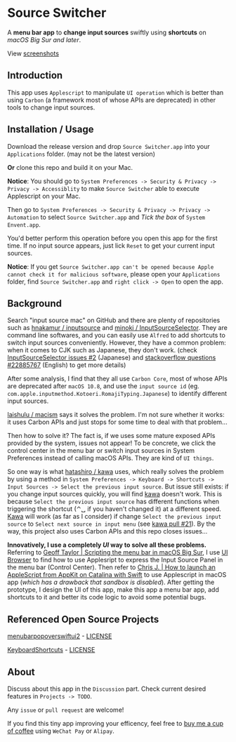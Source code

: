 #  Source Switcher

A **menu bar app** to **change input sources** swiftly using **shortcuts** on *macOS Big Sur and later*.

View [screenshots](https://github.com/Yang-Xijie/InputSourceSwitcher/discussions/11)

## Introduction

This app uses `Applescript` to manipulate `UI operation` which is better than using `Carbon` (a framework most of whose APIs are deprecated) in other tools to change input sources.

## Installation / Usage

Download the release version and drop `Source Switcher.app`  into your `Applications` folder. (may not be the latest version)

**Or** clone this repo and build it on your Mac.

**Notice**: You should go to `System Preferences -> Security & Privacy -> Privacy -> Accessiblity` to make `Source Switcher` able to execute Applescript on your Mac.


Then go to `System Preferences -> Security & Privacy -> Privacy -> Automation` to select `Source Switcher.app` and *Tick the box* of `System Envent.app`.

You'd better perform this operation before you open this app for the first time. If no input source appears, just lick `Reset` to get your current input sources.

**Notice**: If you get `Source Switcher.app can't be opened because Apple cannot check it for malicious software`, please open your `Applications` folder, find `Source Switcher.app` and `right click -> Open` to open the app. 

## Background

Search "input source mac" on GitHub and there are plenty of repositories such as [hnakamur / inputsource](https://github.com/hnakamur/inputsource) and [minoki / InputSourceSelector](https://github.com/minoki/InputSourceSelector). They are command line softwares, and you can easily use `Alfred` to add shortcuts to switch input sources conveniently. However, they have a common problem: when it comes to CJK such as Japanese, they don't work. (check [InputSourceSelector issues #2](https://github.com/minoki/InputSourceSelector/issues/2) (Japanese) and [stackoverflow questions #22885767](https://stackoverflow.com/questions/22885767/how-to-programmatically-switch-an-input-method-on-os-x) (English) to get more details)

After some analysis, I find that they all use `Carbon Core`, most of whose APIs are deprecated after `macOS 10.8`, and use the `input source id` (eg. `com.apple.inputmethod.Kotoeri.RomajiTyping.Japanese`) to identify different input sources.

[laishulu / macism](https://github.com/laishulu/macism) says it solves the problem. I'm not sure whether it works: it uses Carbon APIs and just stops for some time to deal with that problem...

Then how to solve it? The fact is, if we uses some mature exposed APIs provided by the system, issues not appear! To be concrete, we click the control center in the menu bar or switch input sources in System Preferences instead of calling macOS APIs. They are kind of `UI things`.  

So one way is what [hatashiro / kawa](https://github.com/hatashiro/kawa) uses, which really solves the problem by using a method in `System Preferences -> Keyboard -> Shortcuts -> Input Sources -> Select the previous input source`. But issue still exists: if you change input sources quickly, you will find [kawa](https://github.com/hatashiro/kawa) doesn't work. This is because `Select the previous input source` has different functions when triggering the shortcut (⌃␣ if you haven't changed it) at a different speed. [Kawa](https://github.com/hatashiro/kawa) will work (as far as I consider) if change `Select the previous input source` to `Select next source in input menu` (see [kawa pull #21](https://github.com/hatashiro/kawa/pull/21)). By the way, this project also uses Carbon APIs and this repo closes issues...

**Innovatively, I use a completely _UI_ way to solve all these problems.** Referring to [Geoff Taylor | Scripting the menu bar in macOS Big Sur](https://www.geofftaylor.me/2020/scripting-the-menu-bar-in-macos-big-sur/), I use [UI Browser](https://pfiddlesoft.com/uibrowser/index.html) to find how to use Applesript to express the Input Source Panel in the menu bar (Control Center). Then refer to [Chris J. | How to launch an AppleScript from AppKit on Catalina with Swift](https://medium.com/macoclock/everything-you-need-to-do-to-launch-an-applescript-from-appkit-on-macos-catalina-with-swift-1ba82537f7c3) to use Applescript in macOS app (*which has a drawback that sandbox is disabled*). After getting the prototype, I design the UI of this app, make this app a menu bar app, add shortcuts to it and better its code logic to avoid some potential bugs.

## Referenced Open Source Projects

[menubarpopoverswiftui2](https://github.com/zaferarican/menubarpopoverswiftui2) - [LICENSE](https://github.com/zaferarican/menubarpopoverswiftui2/blob/master/LICENSE)

[KeyboardShortcuts](https://github.com/sindresorhus/KeyboardShortcuts) - [LICENSE](https://github.com/sindresorhus/KeyboardShortcuts/blob/main/license)

## About

Discuss about this app in the `Discussion` part. Check current desired features in `Projects -> TODO`.  

Any `issue` or `pull request` are welcome!

If you find this tiny app improving your efficency, feel free to [buy me a cup of coffee](https://yang-xijie.github.io/SITE/postscript/support.html) using `WeChat Pay` or `Alipay`.

